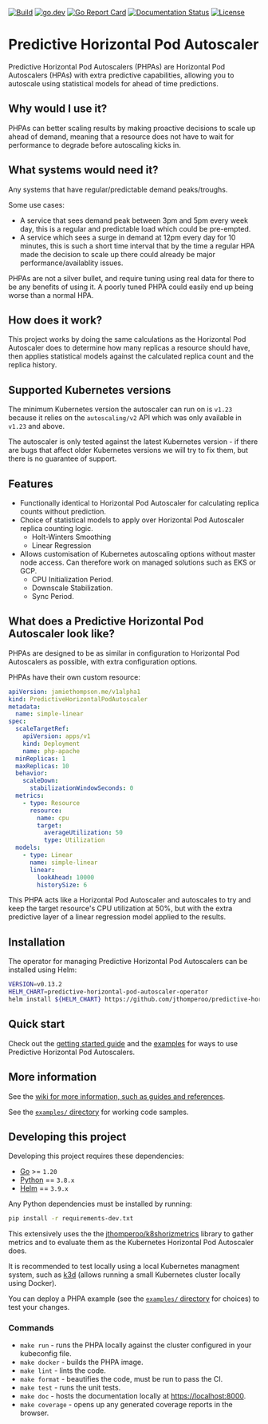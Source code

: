 [![Build](https://github.com/jthomperoo/predictive-horizontal-pod-autoscaler/workflows/main/badge.svg)](https://github.com/jthomperoo/predictive-horizontal-pod-autoscaler/actions)
[![go.dev](https://img.shields.io/badge/go.dev-reference-007d9c?logo=go&logoColor=white&style=flat)](https://pkg.go.dev/github.com/jthomperoo/predictive-horizontal-pod-autoscaler)
[![Go Report Card](https://goreportcard.com/badge/github.com/jthomperoo/predictive-horizontal-pod-autoscaler)](https://goreportcard.com/report/github.com/jthomperoo/predictive-horizontal-pod-autoscaler)
[![Documentation Status](https://readthedocs.org/projects/predictive-horizontal-pod-autoscaler/badge/?version=latest)](https://predictive-horizontal-pod-autoscaler.readthedocs.io/en/latest)
[![License](https://img.shields.io/:license-apache-blue.svg)](https://www.apache.org/licenses/LICENSE-2.0.html)

# Predictive Horizontal Pod Autoscaler

Predictive Horizontal Pod Autoscalers (PHPAs) are Horizontal Pod Autoscalers (HPAs) with extra predictive capabilities,
allowing you to autoscale using statistical models for ahead of time predictions.

## Why would I use it?

PHPAs can better scaling results by making proactive decisions to scale up ahead of demand, meaning that a
resource does not have to wait for performance to degrade before autoscaling kicks in.

## What systems would need it?

Any systems that have regular/predictable demand peaks/troughs.

Some use cases:

* A service that sees demand peak between 3pm and 5pm every week day, this is a regular and predictable load which
could be pre-empted.
* A service which sees a surge in demand at 12pm every day for 10 minutes, this is such a short time interval that
by the time a regular HPA made the decision to scale up there could already be major performance/availablity issues.

PHPAs are not a silver bullet, and require tuning using real data for there to be any benefits of using it. A poorly
tuned PHPA could easily end up being worse than a normal HPA.

## How does it work?

This project works by doing the same calculations as the Horizontal Pod Autoscaler does to determine how many replicas
a resource should have, then applies statistical models against the calculated replica count and the replica history.

## Supported Kubernetes versions

The minimum Kubernetes version the autoscaler can run on is `v1.23` because it relies on the `autoscaling/v2` API which
was only available in `v1.23` and above.

The autoscaler is only tested against the latest Kubernetes version - if there are bugs that affect older Kubernetes
versions we will try to fix them, but there is no guarantee of support.

## Features

* Functionally identical to Horizontal Pod Autoscaler for calculating replica counts without prediction.
* Choice of statistical models to apply over Horizontal Pod Autoscaler replica counting logic.
  * Holt-Winters Smoothing
  * Linear Regression
* Allows customisation of Kubernetes autoscaling options without master node access. Can therefore work on managed
solutions such as EKS or GCP.
  * CPU Initialization Period.
  * Downscale Stabilization.
  * Sync Period.

## What does a Predictive Horizontal Pod Autoscaler look like?

PHPAs are designed to be as similar in configuration to Horizontal Pod Autoscalers as possible, with extra
configuration options.

PHPAs have their own custom resource:

```yaml
apiVersion: jamiethompson.me/v1alpha1
kind: PredictiveHorizontalPodAutoscaler
metadata:
  name: simple-linear
spec:
  scaleTargetRef:
    apiVersion: apps/v1
    kind: Deployment
    name: php-apache
  minReplicas: 1
  maxReplicas: 10
  behavior:
    scaleDown:
      stabilizationWindowSeconds: 0
  metrics:
    - type: Resource
      resource:
        name: cpu
        target:
          averageUtilization: 50
          type: Utilization
  models:
    - type: Linear
      name: simple-linear
      linear:
        lookAhead: 10000
        historySize: 6
```

This PHPA acts like a Horizontal Pod Autoscaler and autoscales to try and keep the target resource's CPU utilization at
50%, but with the extra predictive layer of a linear regression model applied to the results.

## Installation

The operator for managing Predictive Horizontal Pod Autoscalers can be installed using Helm:

```bash
VERSION=v0.13.2
HELM_CHART=predictive-horizontal-pod-autoscaler-operator
helm install ${HELM_CHART} https://github.com/jthomperoo/predictive-horizontal-pod-autoscaler/releases/download/${VERSION}/predictive-horizontal-pod-autoscaler-${VERSION}.tgz
```

## Quick start

Check out the [getting started
guide](https://predictive-horizontal-pod-autoscaler.readthedocs.io/en/latest/user-guide/getting-started/) and the
[examples](./examples/) for ways to use Predictive Horizontal Pod Autoscalers.

## More information

See the [wiki for more information, such as guides and
references](https://predictive-horizontal-pod-autoscaler.readthedocs.io/en/latest/).

See the [`examples/` directory](./examples) for working code samples.

## Developing this project

Developing this project requires these dependencies:

* [Go](https://golang.org/doc/install) >= `1.20`
* [Python](https://www.python.org/downloads/) == `3.8.x`
* [Helm](https://helm.sh/) == `3.9.x`

Any Python dependencies must be installed by running:

```bash
pip install -r requirements-dev.txt
```

This extensively uses the the [jthomperoo/k8shorizmetrics](https://github.com/jthomperoo/k8shorizmetrics) library
to gather metrics and to evaluate them as the Kubernetes Horizontal Pod Autoscaler does.

It is recommended to test locally using a local Kubernetes managment system, such as
[k3d](https://github.com/rancher/k3d) (allows running a small Kubernetes cluster locally using Docker).

You can deploy a PHPA example (see the [`examples/` directory](./examples) for choices) to test your changes.

### Commands

* `make run` - runs the PHPA locally against the cluster configured in your kubeconfig file.
* `make docker` - builds the PHPA image.
* `make lint` - lints the code.
* `make format` - beautifies the code, must be run to pass the CI.
* `make test` - runs the unit tests.
* `make doc` - hosts the documentation locally at <https://localhost:8000>.
* `make coverage` - opens up any generated coverage reports in the browser.
